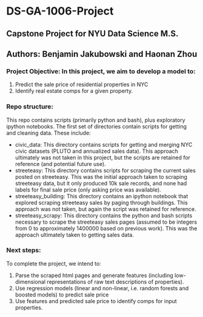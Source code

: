 # DS-GA-1006-Project

## Capstone Project for NYU Data Science M.S.
## Authors: Benjamin Jakubowski and Haonan Zhou

### Project Objective: In this project, we aim to develop a model to:
1. Predict the sale price of residential properties in NYC
2. Identify real estate comps for a given property.


### Repo structure:
This repo contains scripts (primarily python and bash), plus exploratory ipython notebooks. The first set of directories contain scripts for getting and cleaning data. These include:
- civic_data: This directory contains scripts for getting and merging NYC civic datasets (PLUTO and annualized sales data). This approach ultimately was not taken in this project, but the scripts are retained for reference (and potential future use).
- streeteasy: This directory contains scripts for scraping the current sales posted on streeteasy. This was the initial approach taken to scraping streeteasy data, but it only produced 10k sale records, and none had labels for final sale price (only asking price was available).
- streeteasy_building: This directory contains an ipython notebook that explored scraping streeteasy sales by paging through buildings. This approach was not taken, but again the script was retained for reference.
- streeteasy_scrapy: This directory contains the python and bash scripts necessary to scrape the streeteasy sales pages (assumed to be integers from 0 to approximately 1400000 based on previous work). This was the approach ultimately taken to getting sales data.

### Next steps:
To complete the project, we intend to:

1. Parse the scraped html pages and generate features (including low-dimensional representations of raw text descriptions of properties).
2. Use regression models (linear and non-linear, i.e. random forests and boosted models) to predict sale price
3. Use features and predicted sale price to identify comps for input properties.


